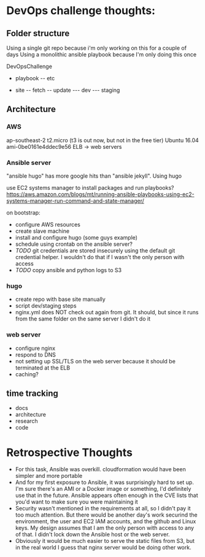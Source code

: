 # DevOps challenge thoughts:


## Folder structure
Using a single git repo because i'm only working on this for a couple of days
Using a monolithic ansible playbook because I'm only doing this once

DevOpsChallenge
- playbook
-- etc

- site
-- fetch
-- update
--- dev 
--- staging

## Architecture
### AWS 
ap-southeast-2
t2.micro  (t3 is out now, but not in the free tier)
Ubuntu 16.04
ami-0be0161e4ddec9e56 
ELB -> web servers

### Ansible server 
"ansible hugo" has more google hits than "ansible jekyll". Using hugo

use EC2 systems manager to install packages and run playbooks? https://aws.amazon.com/blogs/mt/running-ansible-playbooks-using-ec2-systems-manager-run-command-and-state-manager/
 
on bootstrap:
- configure AWS resources
- create slave machine
- install and configure hugo (some guys example)
- schedule using crontab on the ansible server?
- *TODO* git credentials are stored insecurely using the default git credential helper.  I wouldn't do that if I wasn't the only person with access
- *TODO* copy ansible and python logs to S3

### hugo
- create repo with base site manually
- script dev/staging steps
- nginx.yml does NOT check out again from git.  It should, but since it runs from the same folder on the same server I didn't do it

### web server
- configure nginx
- respond to DNS
- not setting up SSL/TLS on the web server because it should be terminated at the ELB
- caching?


## time tracking
- docs
- architecture
- research
- code
 
# Retrospective Thoughts
- For this task, Ansible was overkill. cloudformation would have been simpler and more portable
- And for my first exposure to Ansible, it was surprisingly hard to set up.  I'm sure there's an AMI or a Docker image or something, I'd definitely use that in the future.  Ansible appears often enough in the CVE lists that you'd want to make sure you were maintaining it
- Security wasn't mentioned in the requirements at all, so I didn't pay it too much attention.  But there would be another day's work securind the environment, the user and EC2 IAM accounts, and the github and Linux keys.  My design assumes that I am the only person with access to any of that.  I didn't lock down the Ansible host or the web server.
- Obviously it would be much easier to serve the static files from S3, but in the real world I guess that nginx server would be doing other work.
